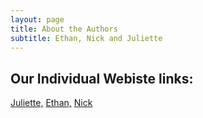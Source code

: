 ```yaml
---
layout: page
title: About the Authors
subtitle: Ethan, Nick and Juliette
---
```

## Our Individual Webiste links:
[Juliette,](https://julietteshang.github.io/)
[Ethan,](https://ethanfry8.github.io/)
[Nick](https://julietteshang.github.io/9)
